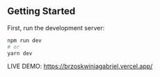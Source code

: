 ## Getting Started

First, run the development server:

```bash
npm run dev
# or
yarn dev
```

LIVE DEMO: https://brzoskwiniagabriel.vercel.app/
